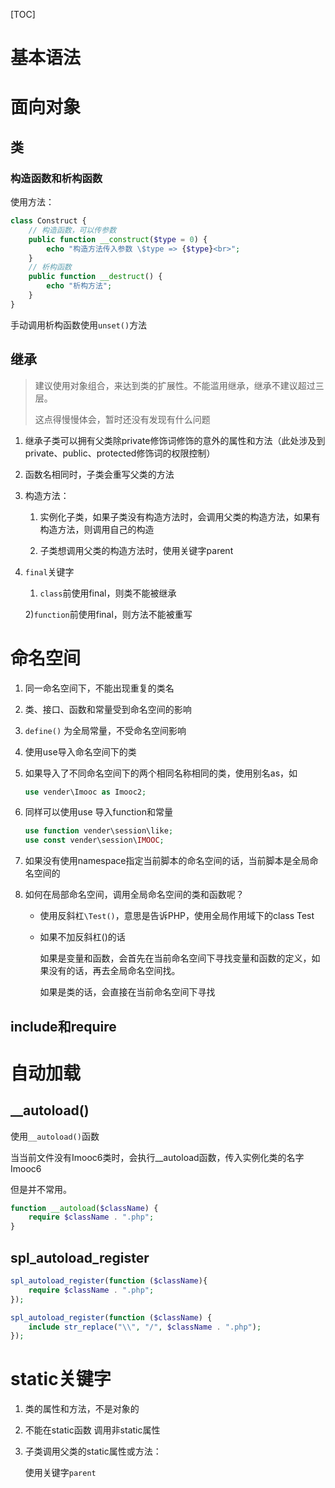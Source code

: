[TOC]



# 基本语法

# 面向对象

## 类

### 构造函数和析构函数

使用方法：

```php
class Construct {
    // 构造函数，可以传参数
	public function __construct($type = 0) {
		echo "构造方法传入参数 \$type => {$type}<br>";
	}
    // 析构函数
	public function __destruct() {
		echo "析构方法";
	}
}
```

手动调用析构函数使用`unset()`方法

## 继承

> 建议使用对象组合，来达到类的扩展性。不能滥用继承，继承不建议超过三层。
>
> 这点得慢慢体会，暂时还没有发现有什么问题

1. 继承子类可以拥有父类除private修饰词修饰的意外的属性和方法（此处涉及到private、public、protected修饰词的权限控制）

2. 函数名相同时，子类会重写父类的方法

3. 构造方法：

   1) 实例化子类，如果子类没有构造方法时，会调用父类的构造方法，如果有构造方法，则调用自己的构造

   2) 子类想调用父类的构造方法时，使用关键字parent

4. `final`关键字

   1) `class`前使用final，则类不能被继承

   2)`function`前使用final，则方法不能被重写





# 命名空间

1. 同一命名空间下，不能出现重复的类名

2. 类、接口、函数和常量受到命名空间的影响

3. `define()` 为全局常量，不受命名空间影响

4. 使用use导入命名空间下的类

5. 如果导入了不同命名空间下的两个相同名称相同的类，使用别名as，如 

   ```Php
   use vender\Imooc as Imooc2;
   ```

6. 同样可以使用use 导入function和常量

   ```php
   use function vender\session\like;
   use const vender\session\IMOOC;
   ```

7. 如果没有使用namespace指定当前脚本的命名空间的话，当前脚本是全局命名空间的

8. 如何在局部命名空间，调用全局命名空间的类和函数呢？

   - 使用反斜杠`\Test()`，意思是告诉PHP，使用全局作用域下的class Test

   - 如果不加反斜杠()的话

     如果是变量和函数，会首先在当前命名空间下寻找变量和函数的定义，如果没有的话，再去全局命名空间找。

     如果是类的话，会直接在当前命名空间下寻找

## include和require



# 自动加载

## __autoload()

使用`__autoload()`函数

当当前文件没有Imooc6类时，会执行__autoload函数，传入实例化类的名字Imooc6

但是并不常用。

```php
function __autoload($className) {
	require $className . ".php";
}
```

## spl_autoload_register

```php
spl_autoload_register(function ($className){
	require $className . ".php";
});

spl_autoload_register(function ($className) {
	include str_replace("\\", "/", $className . ".php");
});
```

# static关键字

1. 类的属性和方法，不是对象的

2. 不能在static函数 调用非static属性

3. 子类调用父类的static属性或方法：

   使用关键字`parent`